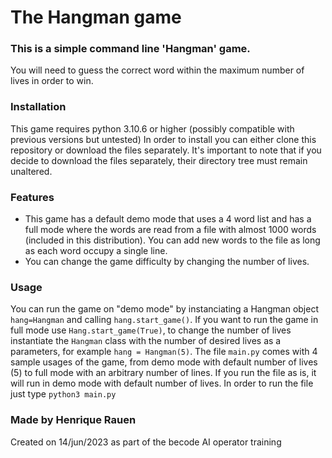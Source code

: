 # The Hangman game

### This is a simple command line 'Hangman' game.
You will need to guess the correct word within the maximum number of lives in order to win.

### Installation
This game requires python 3.10.6 or higher (possibly compatible with previous versions but untested)
In order to install you can either clone this repository or download the files separately. It's important to note that if you decide to download the files separately, their directory tree must remain unaltered.

### Features
- This game has a default demo mode that uses a 4 word list and has a full mode where the words are read from a file with almost 1000 words (included in this distribution). You can add new words to the file as long as each word occupy a single line.
- You can change the game difficulty by changing the number of lives.
### Usage
You can run the game on "demo mode" by instanciating a Hangman object ```hang=Hangman``` and calling ```hang.start_game()```. If you want to run the game in full mode use ```Hang.start_game(True)```, to change the number of lives instantiate the ```Hangman``` class with the number of desired lives as a parameters, for example ```hang = Hangman(5)```.
The file ```main.py``` comes with 4 sample usages of the game, from demo mode with default number of lives (5) to full mode with an arbitrary number of lines. If you run the file as is, it will run in demo mode with default number of lives.
In order to run the file just type ```python3 main.py```

### Made by Henrique Rauen
Created on 14/jun/2023 as part of the becode AI operator training
